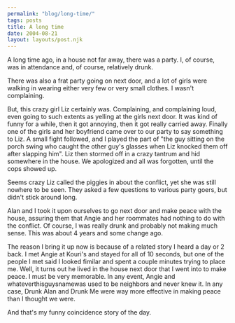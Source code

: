 ```yaml
---
permalink: "blog/long-time/"
tags: posts
title: A long time
date: 2004-08-21
layout: layouts/post.njk
---
```


A long time ago, in a house not far away, there was a party. I, of course, was in attendance and, of course, relatively drunk. 

There was also a frat party going on next door, and a lot of girls were walking in wearing either very few or very small clothes. I wasn't complaining.

But, this crazy girl Liz certainly was. Complaining, and complaining loud, even going to such extents as yelling at the girls next door. It was kind of funny for a while, then it got annoying, then it got really carried away. Finally one of the girls and her boyfriend came over to our party to say something to Liz. A small fight followed, and I played the part of "the guy sitting on the porch swing who caught the other guy's glasses when Liz knocked them off after slapping him". Liz then stormed off in a crazy tantrum and hid somewhere in the house. We apologized and all was forgotten, until the cops showed up.

Seems crazy Liz called the piggies in about the conflict, yet she was still nowhere to be seen. They asked a few questions to various party goers, but didn't stick around long. 

Alan and I took it upon ourselves to go next door and make peace with the house, assuring them that Angie and her roommates had nothing to do with the conflict. Of course, I was really drunk and probably not making much sense. This was about 4 years and some change ago.

The reason I bring it up now is because of a related story I heard a day or 2 back. I met Angie at Kouri's and stayed for all of 10 seconds, but one of the people I met said I looked fimilar and spent a couple minutes trying to place me. Well, it turns out he lived in the house next door that I went into to make peace. I must be very memorable. In any event, Angie and whateverthisguysnamewas used to be neighbors and never knew it. In any case, Drunk Alan and Drunk Me were way more effective in making peace than I thought we were. 

And that's my funny coincidence story of the day.